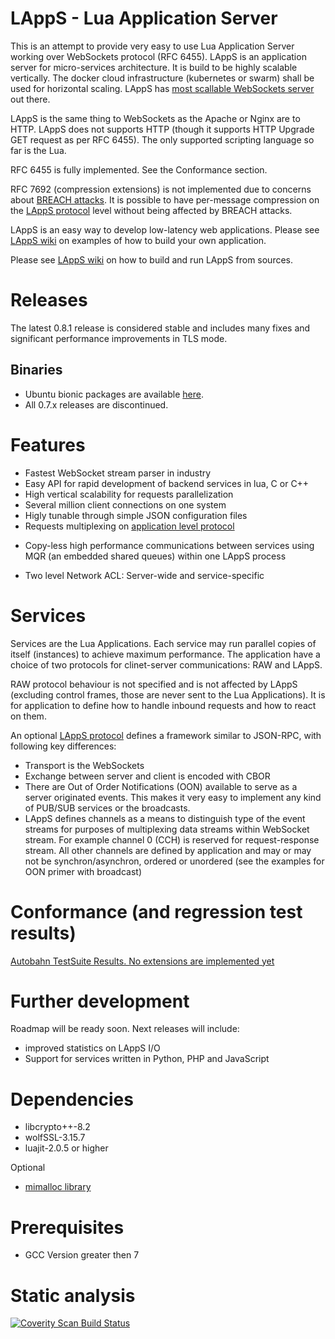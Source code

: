 # LAppS - Lua Application Server

This is an attempt to provide very easy to use Lua Application Server working over WebSockets protocol (RFC 6455). LAppS is an application server for micro-services architecture. It is build to be highly scalable vertically. The docker cloud infrastructure (kubernetes or swarm) shall be used for horizontal scaling. LAppS has [most scallable WebSockets server](https://habr.com/ru/post/460847/) out there.

LAppS is the same thing to WebSockets as the Apache or Nginx are to HTTP. LAppS does not supports HTTP (though it supports HTTP Upgrade GET request as per RFC 6455). The only supported scripting language so far is the Lua.

RFC 6455 is fully implemented.  See the Conformance section.

RFC 7692 (compression extensions) is not implemented due to concerns about [BREACH attacks](https://en.wikipedia.org/wiki/BREACH). It is possible to have per-message compression on the [LAppS protocol](https://github.com/ITpC/LAppS/blob/master/LAppS_Protocol_Specification.md) level without being affected by BREACH attacks.

LAppS is an easy way to develop low-latency web applications. Please see [LAppS wiki](https://github.com/ITpC/LAppS/wiki) on examples of how to build your own application.

Please see [LAppS wiki](https://github.com/ITpC/LAppS/wiki) on how to build and run LAppS from sources. 

# Releases

The latest 0.8.1 release is considered stable and includes many fixes and significant performance improvements in TLS mode.

## Binaries

  * Ubuntu bionic packages are available [here](https://github.com/ITpC/LAppS.builds).
  * All 0.7.x releases are discontinued. 

# Features

* Fastest WebSocket stream parser in industry
* Easy API for rapid development of backend services in lua, C or C++
* High vertical scalability for requests parallelization
* Several million client connections on one system 
* Higly tunable through simple JSON configuration files
* Requests multiplexing on [application level protocol](https://github.com/ITpC/LAppS/blob/master/LAppS_Protocol_Specification.md)
+ Copy-less high performance communications between services using MQR (an embedded shared queues) within one LAppS process
* Two level Network ACL: Server-wide and service-specific


# Services

Services are the Lua Applications. Each service may run parallel copies of itself (instances) to achieve maximum performance. The application have a choice of two protocols for clinet-server communications: RAW and LAppS.

RAW protocol behaviour is not specified and is not affected by LAppS (excluding control frames, those are never sent to the Lua Applications). It is for application to define how to handle inbound requests and how to react on them.

An optional [LAppS protocol](https://github.com/ITpC/LAppS/blob/master/LAppS_Protocol_Specification.md) defines a framework similar to JSON-RPC, with following key differences:
  * Transport is the WebSockets
  * Exchange between server and client is encoded with CBOR
  * There are  Out of Order Notifications (OON) available to serve as a server originated events. This makes it very easy to implement any kind of PUB/SUB services or the broadcasts.
  * LAppS defines channels as a means to distinguish type of the event streams for purposes of multiplexing data streams within WebSocket stream. For example channel 0 (CCH) is reserved for request-response stream. All other channels are defined by application and may or may not be synchron/asynchron, ordered or unordered (see the examples for OON primer with broadcast)

# Conformance (and regression test results)

[Autobahn TestSuite Results. No extensions are implemented yet](http://htmlpreview.github.io/?https://github.com/ITpC/LAppS/blob/master/autobahn-testsuite-results/index.html)


# Further development

Roadmap will be ready soon. Next releases will include:
  * improved statistics on LAppS I/O
  * Support for services written in Python, PHP and JavaScript

# Dependencies
  * libcrypto++-8.2
  * wolfSSL-3.15.7
  * luajit-2.0.5 or higher

Optional

  * [mimalloc library](https://github.com/microsoft/mimalloc)




# Prerequisites
  * GCC Version greater then 7

# Static analysis

<a href="https://scan.coverity.com/projects/itpc-lapps">
  <img alt="Coverity Scan Build Status"
       src="https://scan.coverity.com/projects/14982/badge.svg"/>
</a>
